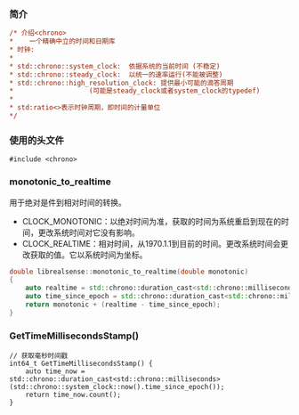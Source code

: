

### 简介

```ini
/* 介绍<chrono>
*    一个精确中立的时间和日期库
* 时钟:
*
* std::chrono::system_clock:  依据系统的当前时间 (不稳定)
* std::chrono::steady_clock:  以统一的速率运行(不能被调整)
* std::chrono::high_resolution_clock: 提供最小可能的滴答周期
*                   (可能是steady_clock或者system_clock的typedef)
*
* std:ratio<>表示时钟周期，即时间的计量单位
*/
```





### 使用的头文件

```
#include <chrono>
```



### monotonic_to_realtime

用于绝对是件到相对时间的转换。

- CLOCK_MONOTONIC：以绝对时间为准，获取的时间为系统重启到现在的时间，更改系统时间对它没有影响。
- CLOCK_REALTIME：相对时间，从1970.1.1到目前的时间。更改系统时间会更改获取的值。它以系统时间为坐标。

```c++
double librealsense::monotonic_to_realtime(double monotonic)
{
    auto realtime = std::chrono::duration_cast<std::chrono::milliseconds>(std::chrono::system_clock::now().time_since_epoch()).count();
    auto time_since_epoch = std::chrono::duration_cast<std::chrono::milliseconds>(std::chrono::steady_clock::now().time_since_epoch()).count();
    return monotonic + (realtime - time_since_epoch);
}
```



### GetTimeMillisecondsStamp()

```
// 获取毫秒时间戳
int64_t GetTimeMillisecondsStamp() {
    auto time_now = std::chrono::duration_cast<std::chrono::milliseconds>(std::chrono::system_clock::now().time_since_epoch());
    return time_now.count();
}
```

